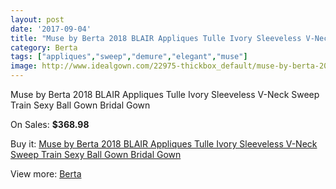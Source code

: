 ```yaml
---
layout: post
date: '2017-09-04'
title: "Muse by Berta 2018 BLAIR Appliques Tulle Ivory Sleeveless V-Neck Sweep Train Sexy Ball Gown Bridal Gown"
category: Berta
tags: ["appliques","sweep","demure","elegant","muse"]
image: http://www.idealgown.com/22975-thickbox_default/muse-by-berta-2018-blair-appliques-tulle-ivory-sleeveless-v-neck-sweep-train-sexy-ball-gown-bridal-gown.jpg
---
```

Muse by Berta 2018 BLAIR Appliques Tulle Ivory Sleeveless V-Neck Sweep Train Sexy Ball Gown Bridal Gown

On Sales: **$368.98**
<a href="https://www.idealgown.com/en/berta/8912-muse-by-berta-2018-blair-appliques-tulle-ivory-sleeveless-v-neck-sweep-train-sexy-ball-gown-bridal-gown.html"><amp-img layout="responsive" width="600" height="600" src="//www.idealgown.com/22975-thickbox_default/muse-by-berta-2018-blair-appliques-tulle-ivory-sleeveless-v-neck-sweep-train-sexy-ball-gown-bridal-gown.jpg" alt="Muse by Berta 2018 BLAIR Appliques Tulle Ivory Sleeveless V-Neck Sweep Train Sexy Ball Gown Bridal Gown 0" /></a>
<a href="https://www.idealgown.com/en/berta/8912-muse-by-berta-2018-blair-appliques-tulle-ivory-sleeveless-v-neck-sweep-train-sexy-ball-gown-bridal-gown.html"><amp-img layout="responsive" width="600" height="600" src="//www.idealgown.com/22987-thickbox_default/muse-by-berta-2018-blair-appliques-tulle-ivory-sleeveless-v-neck-sweep-train-sexy-ball-gown-bridal-gown.jpg" alt="Muse by Berta 2018 BLAIR Appliques Tulle Ivory Sleeveless V-Neck Sweep Train Sexy Ball Gown Bridal Gown 1" /></a>
<a href="https://www.idealgown.com/en/berta/8912-muse-by-berta-2018-blair-appliques-tulle-ivory-sleeveless-v-neck-sweep-train-sexy-ball-gown-bridal-gown.html"><amp-img layout="responsive" width="600" height="600" src="//www.idealgown.com/22986-thickbox_default/muse-by-berta-2018-blair-appliques-tulle-ivory-sleeveless-v-neck-sweep-train-sexy-ball-gown-bridal-gown.jpg" alt="Muse by Berta 2018 BLAIR Appliques Tulle Ivory Sleeveless V-Neck Sweep Train Sexy Ball Gown Bridal Gown 2" /></a>
<a href="https://www.idealgown.com/en/berta/8912-muse-by-berta-2018-blair-appliques-tulle-ivory-sleeveless-v-neck-sweep-train-sexy-ball-gown-bridal-gown.html"><amp-img layout="responsive" width="600" height="600" src="//www.idealgown.com/22985-thickbox_default/muse-by-berta-2018-blair-appliques-tulle-ivory-sleeveless-v-neck-sweep-train-sexy-ball-gown-bridal-gown.jpg" alt="Muse by Berta 2018 BLAIR Appliques Tulle Ivory Sleeveless V-Neck Sweep Train Sexy Ball Gown Bridal Gown 3" /></a>
<a href="https://www.idealgown.com/en/berta/8912-muse-by-berta-2018-blair-appliques-tulle-ivory-sleeveless-v-neck-sweep-train-sexy-ball-gown-bridal-gown.html"><amp-img layout="responsive" width="600" height="600" src="//www.idealgown.com/22984-thickbox_default/muse-by-berta-2018-blair-appliques-tulle-ivory-sleeveless-v-neck-sweep-train-sexy-ball-gown-bridal-gown.jpg" alt="Muse by Berta 2018 BLAIR Appliques Tulle Ivory Sleeveless V-Neck Sweep Train Sexy Ball Gown Bridal Gown 4" /></a>
<a href="https://www.idealgown.com/en/berta/8912-muse-by-berta-2018-blair-appliques-tulle-ivory-sleeveless-v-neck-sweep-train-sexy-ball-gown-bridal-gown.html"><amp-img layout="responsive" width="600" height="600" src="//www.idealgown.com/22983-thickbox_default/muse-by-berta-2018-blair-appliques-tulle-ivory-sleeveless-v-neck-sweep-train-sexy-ball-gown-bridal-gown.jpg" alt="Muse by Berta 2018 BLAIR Appliques Tulle Ivory Sleeveless V-Neck Sweep Train Sexy Ball Gown Bridal Gown 5" /></a>
<a href="https://www.idealgown.com/en/berta/8912-muse-by-berta-2018-blair-appliques-tulle-ivory-sleeveless-v-neck-sweep-train-sexy-ball-gown-bridal-gown.html"><amp-img layout="responsive" width="600" height="600" src="//www.idealgown.com/22982-thickbox_default/muse-by-berta-2018-blair-appliques-tulle-ivory-sleeveless-v-neck-sweep-train-sexy-ball-gown-bridal-gown.jpg" alt="Muse by Berta 2018 BLAIR Appliques Tulle Ivory Sleeveless V-Neck Sweep Train Sexy Ball Gown Bridal Gown 6" /></a>
<a href="https://www.idealgown.com/en/berta/8912-muse-by-berta-2018-blair-appliques-tulle-ivory-sleeveless-v-neck-sweep-train-sexy-ball-gown-bridal-gown.html"><amp-img layout="responsive" width="600" height="600" src="//www.idealgown.com/22981-thickbox_default/muse-by-berta-2018-blair-appliques-tulle-ivory-sleeveless-v-neck-sweep-train-sexy-ball-gown-bridal-gown.jpg" alt="Muse by Berta 2018 BLAIR Appliques Tulle Ivory Sleeveless V-Neck Sweep Train Sexy Ball Gown Bridal Gown 7" /></a>
<a href="https://www.idealgown.com/en/berta/8912-muse-by-berta-2018-blair-appliques-tulle-ivory-sleeveless-v-neck-sweep-train-sexy-ball-gown-bridal-gown.html"><amp-img layout="responsive" width="600" height="600" src="//www.idealgown.com/22980-thickbox_default/muse-by-berta-2018-blair-appliques-tulle-ivory-sleeveless-v-neck-sweep-train-sexy-ball-gown-bridal-gown.jpg" alt="Muse by Berta 2018 BLAIR Appliques Tulle Ivory Sleeveless V-Neck Sweep Train Sexy Ball Gown Bridal Gown 8" /></a>
<a href="https://www.idealgown.com/en/berta/8912-muse-by-berta-2018-blair-appliques-tulle-ivory-sleeveless-v-neck-sweep-train-sexy-ball-gown-bridal-gown.html"><amp-img layout="responsive" width="600" height="600" src="//www.idealgown.com/22979-thickbox_default/muse-by-berta-2018-blair-appliques-tulle-ivory-sleeveless-v-neck-sweep-train-sexy-ball-gown-bridal-gown.jpg" alt="Muse by Berta 2018 BLAIR Appliques Tulle Ivory Sleeveless V-Neck Sweep Train Sexy Ball Gown Bridal Gown 9" /></a>
<a href="https://www.idealgown.com/en/berta/8912-muse-by-berta-2018-blair-appliques-tulle-ivory-sleeveless-v-neck-sweep-train-sexy-ball-gown-bridal-gown.html"><amp-img layout="responsive" width="600" height="600" src="//www.idealgown.com/22978-thickbox_default/muse-by-berta-2018-blair-appliques-tulle-ivory-sleeveless-v-neck-sweep-train-sexy-ball-gown-bridal-gown.jpg" alt="Muse by Berta 2018 BLAIR Appliques Tulle Ivory Sleeveless V-Neck Sweep Train Sexy Ball Gown Bridal Gown 10" /></a>
<a href="https://www.idealgown.com/en/berta/8912-muse-by-berta-2018-blair-appliques-tulle-ivory-sleeveless-v-neck-sweep-train-sexy-ball-gown-bridal-gown.html"><amp-img layout="responsive" width="600" height="600" src="//www.idealgown.com/22977-thickbox_default/muse-by-berta-2018-blair-appliques-tulle-ivory-sleeveless-v-neck-sweep-train-sexy-ball-gown-bridal-gown.jpg" alt="Muse by Berta 2018 BLAIR Appliques Tulle Ivory Sleeveless V-Neck Sweep Train Sexy Ball Gown Bridal Gown 11" /></a>
<a href="https://www.idealgown.com/en/berta/8912-muse-by-berta-2018-blair-appliques-tulle-ivory-sleeveless-v-neck-sweep-train-sexy-ball-gown-bridal-gown.html"><amp-img layout="responsive" width="600" height="600" src="//www.idealgown.com/22976-thickbox_default/muse-by-berta-2018-blair-appliques-tulle-ivory-sleeveless-v-neck-sweep-train-sexy-ball-gown-bridal-gown.jpg" alt="Muse by Berta 2018 BLAIR Appliques Tulle Ivory Sleeveless V-Neck Sweep Train Sexy Ball Gown Bridal Gown 12" /></a>

Buy it: [Muse by Berta 2018 BLAIR Appliques Tulle Ivory Sleeveless V-Neck Sweep Train Sexy Ball Gown Bridal Gown](https://www.idealgown.com/en/berta/8912-muse-by-berta-2018-blair-appliques-tulle-ivory-sleeveless-v-neck-sweep-train-sexy-ball-gown-bridal-gown.html "Muse by Berta 2018 BLAIR Appliques Tulle Ivory Sleeveless V-Neck Sweep Train Sexy Ball Gown Bridal Gown")

View more: [Berta](https://www.idealgown.com/en/116-berta "Berta")